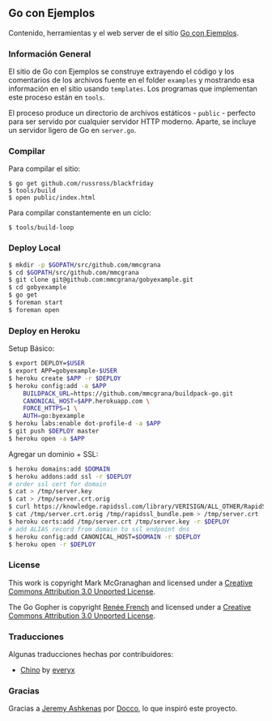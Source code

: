 ## Go con Ejemplos

Contenido, herramientas y el web server de el sitio
[Go con Ejemplos](http://goconejemplos.com).

### Información General

El sitio de Go con Ejemplos se construye extrayendo el
código y los comentarios de los archivos fuente en el
folder `examples` y mostrando esa información en el sitio
usando `templates`. Los programas que implementan
este proceso están en `tools`.

El proceso produce un directorio de archivos estáticos - `public` - perfecto
para ser servido por cualquier servidor HTTP moderno. Aparte,
se incluye un servidor ligero de Go en `server.go`.

### Compilar

Para compilar el sitio:

```console
$ go get github.com/russross/blackfriday
$ tools/build
$ open public/index.html
```

Para compilar constantemente en un ciclo:

```console
$ tools/build-loop
```


### Deploy Local

```bash
$ mkdir -p $GOPATH/src/github.com/mmcgrana
$ cd $GOPATH/src/github.com/mmcgrana
$ git clone git@github.com:mmcgrana/gobyexample.git
$ cd gobyexample
$ go get
$ foreman start
$ foreman open
```


### Deploy en Heroku

Setup Básico:

```bash
$ export DEPLOY=$USER
$ export APP=gobyexample-$USER
$ heroku create $APP -r $DEPLOY
$ heroku config:add -a $APP
    BUILDPACK_URL=https://github.com/mmcgrana/buildpack-go.git
    CANONICAL_HOST=$APP.herokuapp.com \
    FORCE_HTTPS=1 \
    AUTH=go:byexample
$ heroku labs:enable dot-profile-d -a $APP
$ git push $DEPLOY master
$ heroku open -a $APP
```

Agregar un dominio + SSL:

```bash
$ heroku domains:add $DOMAIN
$ heroku addons:add ssl -r $DEPLOY
# order ssl cert for domain
$ cat > /tmp/server.key
$ cat > /tmp/server.crt.orig
$ curl https://knowledge.rapidssl.com/library/VERISIGN/ALL_OTHER/RapidSSL%20Intermediate/RapidSSL_CA_bundle.pem > /tmp/rapidssl_bundle.pem
$ cat /tmp/server.crt.orig /tmp/rapidssl_bundle.pem > /tmp/server.crt
$ heroku certs:add /tmp/server.crt /tmp/server.key -r $DEPLOY
# add ALIAS record from domain to ssl endpoint dns
$ heroku config:add CANONICAL_HOST=$DOMAIN -r $DEPLOY
$ heroku open -r $DEPLOY
```

### License

This work is copyright Mark McGranaghan and licensed under a
[Creative Commons Attribution 3.0 Unported License](http://creativecommons.org/licenses/by/3.0/).

The Go Gopher is copyright [Renée French](http://reneefrench.blogspot.com/) and licensed under a
[Creative Commons Attribution 3.0 Unported License](http://creativecommons.org/licenses/by/3.0/).


### Traducciones

Algunas traducciones hechas por contribuidores:

* [Chino](http://everyx.github.io/gobyexample/) by [everyx](https://github.com/everyx)


### Gracias

Gracias a [Jeremy Ashkenas](https://github.com/jashkenas)
por [Docco](http://jashkenas.github.com/docco/), lo que
inspiró este proyecto.
